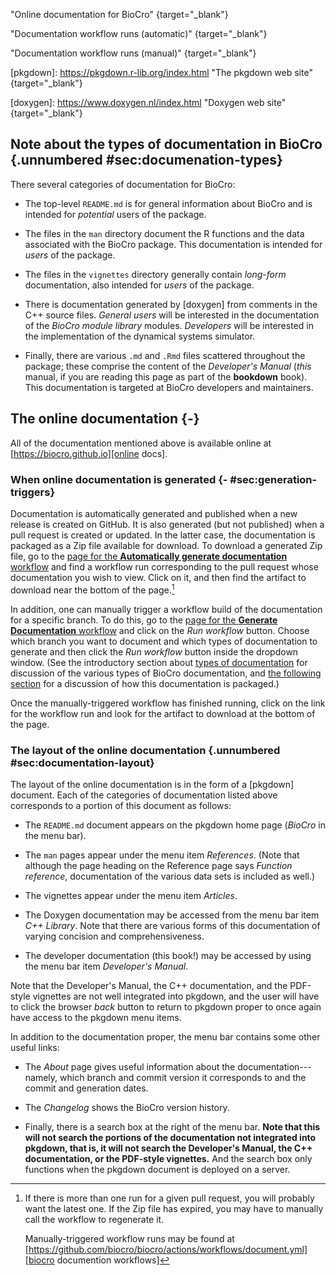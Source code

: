 <!-- external references -->

[online docs]: https://biocro.github.io
  "Online documentation for BioCro" {target="_blank"}

[biocro auto-document workflows]:
  https://github.com/biocro/biocro/actions/workflows/automatically-call-document.yml
  "Documentation workflow runs (automatic)" {target="_blank"}

[biocro documention workflows]:
  https://github.com/biocro/biocro/actions/workflows/document.yml
  "Documentation workflow runs (manual)" {target="_blank"}

[pkgdown]: https://pkgdown.r-lib.org/index.html "The pkgdown web site" {target="_blank"}

[doxygen]: https://www.doxygen.nl/index.html "Doxygen web site" {target="_blank"}

<!-- footnotes -->

[^latest_version]: If there is more than one run for a given pull
request, you will probably want the latest one.  If the Zip file has
expired, you may have to manually call the workflow to regenerate it.

    Manually-triggered workflow runs may be found at
[https://github.com/biocro/biocro/actions/workflows/document.yml][biocro
documention workflows]

## Note about the types of documentation in BioCro {.unnumbered #sec:documenation-types}

There several categories of documentation for BioCro:

* The top-level `README.md` is for general information about BioCro
  and is intended for _potential_ users of the package.

* The files in the `man` directory document the R functions and the
  data associated with the BioCro package.  This documentation is
  intended for _users_ of the package.

* The files in the `vignettes` directory generally contain _long-form_
  documentation, also intended for _users_ of the package.

* There is documentation generated by [doxygen] from comments in the C++
  source files.  _General users_ will be interested in the
  documentation of the _BioCro module library_ modules.  _Developers_
  will be interested in the implementation of the dynamical systems
  simulator.

* Finally, there are various `.md` and `.Rmd` files scattered
  throughout the package; these comprise the content of the
  _Developer's Manual_ (_this_ manual, if you are reading this page as
  part of the __bookdown__ book).  This documentation is targeted at
  BioCro developers and maintainers.

## The online documentation {-}

All of the documentation mentioned above is available online at
[https://biocro.github.io][online docs].

### When online documentation is generated {- #sec:generation-triggers}

Documentation is automatically generated and published when a new
release is created on GitHub.  It is also generated (but not
published) when a pull request is created or updated.  In the latter
case, the documentation is packaged as a Zip file available for
download.  To download a generated Zip file, go to the [page for the
__Automatically generate documentation__ workflow][biocro
auto-document workflows] and find a workflow run corresponding to the
pull request whose documentation you wish to view.  Click on it, and
then find the artifact to download near the bottom of the
page.[^latest_version]

In addition, one can manually trigger a workflow build of the
documentation for a specific branch.  To do this, go to the [page for
the __Generate Documentation__ workflow][biocro documention workflows]
and click on the _Run workflow_ button.  Choose which branch you want
to document and which types of documentation to generate and then
click the _Run workflow_ button inside the dropdown window.  (See the
introductory section about [types of
documentation](#sec:documenation-types) for discussion of the various
types of BioCro documentation, and [the following
section](#sec:documentation-layout) for a discussion of how this
documentation is packaged.)

Once the manually-triggered workflow has finished running, click on
the link for the workflow run and look for the artifact to download at
the bottom of the page.

### The layout of the online documentation {.unnumbered #sec:documentation-layout}

The layout of the online documentation is in the form of a [pkgdown]
document.  Each of the categories of documentation listed above
corresponds to a portion of this document as follows:

* The `README.md` document appears on the pkgdown home page (_BioCro_
  in the menu bar).

* The `man` pages appear under the menu item _References_.  (Note
  that although the page heading on the Reference page says _Function
  reference_, documentation of the various data sets is included as
  well.)

* The vignettes appear under the menu item _Articles_.

* The Doxygen documentation may be accessed from the menu bar item
  _C++ Library_.  Note that there are various forms of this
  documentation of varying concision and
  comprehensiveness.

* The developer documentation (this book!) may be accessed by using
  the menu bar item _Developer's
  Manual_.

Note that the Developer's Manual, the C++ documentation, and the
PDF-style vignettes are not well integrated into pkgdown, and the user
will have to click the browser _back_ button to return to pkgdown
proper to once again have access to the pkgdown menu items.

In addition to the documentation proper, the menu bar contains some
other useful links:

* The _About_ page gives useful information about the
  documentation---namely, which branch and commit version it
  corresponds to and the commit and generation dates.

* The _Changelog_ shows the BioCro version history.

* Finally, there is a search box at the right of the menu bar.  **Note
  that this will not search the portions of the documentation not
  integrated into pkgdown, that is, it will not search the Developer's
  Manual, the C++ documentation, or the PDF-style vignettes.** And the
  search box only functions when the pkgdown document is deployed on a
  server.
